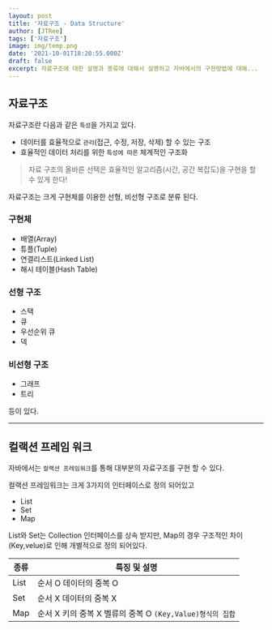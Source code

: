 ```yaml
---
layout: post
title: '자료구조 - Data Structure'
author: [JTRee]
tags: ['자료구조']
image: img/temp.png
date: '2021-10-01T18:20:55.000Z'
draft: false
excerpt: 자료구조에 대한 설명과 종류에 대해서 설명하고 자바에서의 구현방법에 대해...
---
```


## 자료구조

자료구조란 다음과 같은 `특성`을 가지고 있다.

- 데이터를 효율적으로 `관리`(접근, 수정, 저장, 삭제) 할 수 있는 구조
- 효율적인 데이터 처리를 위한 `특성에 따른` 체계적인 구조화

>자료 구조의 올바른 선택은 효율적인 알고리즘(시간, 공간 복잡도)을 구현을 할 수 있게 한다!

자료구조는 크게 구현체를 이용한 선형, 비선형 구조로 분류 된다.

### 구현체

- 배열(Array)
- 튜플(Tuple)
- 연결리스트(Linked List)
- 해시 테이블(Hash Table)

### 선형 구조

- 스택
- 큐
- 우선순위 큐
- 덱

### 비선형 구조

- 그래프
- 트리

등이 있다.

---

## 컬랙션 프레임 워크

자바에서는 `컬랙션 프레임워크`를 통해 대부분의 자료구조를 구현 할 수 있다.

컬랙션 프레임워크는 크게 3가지의 인터페이스로 정의 되어있고

- List
- Set
- Map

List와 Set는 Collection 인터페이스를 상속 받지만,
Map의 경우 구조적인 차이(Key,velue)로 인해 개별적으로 정의 되어있다.

종류|특징 및 설명
---|---
List| 순서 O 데이터의 중복 O
Set| 순서 X 데이터의 중복 X
Map| 순서 X 키의 중복 X 벨류의 중복 O  `(Key,Value)형식의 집합`
